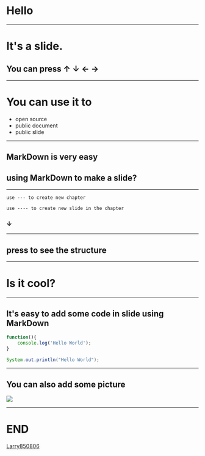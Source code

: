 # Hello

---

# It's a slide.
## You can press ↑ ↓ ← →

---

# You can use it to
- open source
- public document
- public slide

---

## MarkDown is very easy
## using MarkDown to make a slide?

---

```
use --- to create new chapter
```
```
use ---- to create new slide in the chapter
```
### ↓
----
## press <ESC> to see the structure
----
# Is it cool?

---

## It's easy to add some code in slide using MarkDown
```js
function(){
    console.log('Hello World');
}
```
```java
System.out.println("Hello World");
```
----
## You can also add some picture
![](http://images2015.cnblogs.com/news/66372/201604/66372-20160406174338312-701696707.jpg)

---

# END

[Larry850806](https://github.com/Larry850806)

